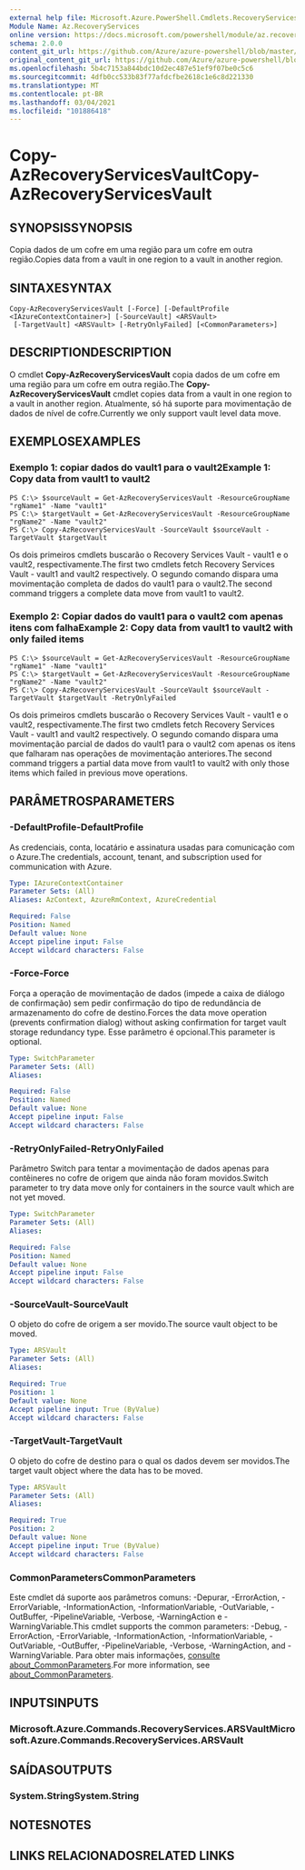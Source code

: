 ```yaml
---
external help file: Microsoft.Azure.PowerShell.Cmdlets.RecoveryServices.Backup.dll-Help.xml
Module Name: Az.RecoveryServices
online version: https://docs.microsoft.com/powershell/module/az.recoveryservices/copy-azrecoveryservicesvault
schema: 2.0.0
content_git_url: https://github.com/Azure/azure-powershell/blob/master/src/RecoveryServices/RecoveryServices/help/Copy-AzRecoveryServicesVault.md
original_content_git_url: https://github.com/Azure/azure-powershell/blob/master/src/RecoveryServices/RecoveryServices/help/Copy-AzRecoveryServicesVault.md
ms.openlocfilehash: 5b4c7153a844bdc10d2ec487e51ef9f07be0c5c6
ms.sourcegitcommit: 4dfb0cc533b83f77afdcfbe2618c1e6c8d221330
ms.translationtype: MT
ms.contentlocale: pt-BR
ms.lasthandoff: 03/04/2021
ms.locfileid: "101886418"
---
```

# <span data-ttu-id="465df-101">Copy-AzRecoveryServicesVault</span><span class="sxs-lookup"><span data-stu-id="465df-101">Copy-AzRecoveryServicesVault</span></span>

## <span data-ttu-id="465df-102">SYNOPSIS</span><span class="sxs-lookup"><span data-stu-id="465df-102">SYNOPSIS</span></span>
<span data-ttu-id="465df-103">Copia dados de um cofre em uma região para um cofre em outra região.</span><span class="sxs-lookup"><span data-stu-id="465df-103">Copies data from a vault in one region to a vault in another region.</span></span>

## <span data-ttu-id="465df-104">SINTAXE</span><span class="sxs-lookup"><span data-stu-id="465df-104">SYNTAX</span></span>

```
Copy-AzRecoveryServicesVault [-Force] [-DefaultProfile <IAzureContextContainer>] [-SourceVault] <ARSVault>
 [-TargetVault] <ARSVault> [-RetryOnlyFailed] [<CommonParameters>]
```

## <span data-ttu-id="465df-105">DESCRIPTION</span><span class="sxs-lookup"><span data-stu-id="465df-105">DESCRIPTION</span></span>
<span data-ttu-id="465df-106">O cmdlet **Copy-AzRecoveryServicesVault** copia dados de um cofre em uma região para um cofre em outra região.</span><span class="sxs-lookup"><span data-stu-id="465df-106">The **Copy-AzRecoveryServicesVault** cmdlet copies data from a vault in one region to a vault in another region.</span></span> <span data-ttu-id="465df-107">Atualmente, só há suporte para movimentação de dados de nível de cofre.</span><span class="sxs-lookup"><span data-stu-id="465df-107">Currently we only support vault level data move.</span></span>

## <span data-ttu-id="465df-108">EXEMPLOS</span><span class="sxs-lookup"><span data-stu-id="465df-108">EXAMPLES</span></span>

### <span data-ttu-id="465df-109">Exemplo 1: copiar dados do vault1 para o vault2</span><span class="sxs-lookup"><span data-stu-id="465df-109">Example 1: Copy data from vault1 to vault2</span></span>
```
PS C:\> $sourceVault = Get-AzRecoveryServicesVault -ResourceGroupName "rgName1" -Name "vault1"
PS C:\> $targetVault = Get-AzRecoveryServicesVault -ResourceGroupName "rgName2" -Name "vault2"
PS C:\> Copy-AzRecoveryServicesVault -SourceVault $sourceVault -TargetVault $targetVault
```

<span data-ttu-id="465df-110">Os dois primeiros cmdlets buscarão o Recovery Services Vault - vault1 e o vault2, respectivamente.</span><span class="sxs-lookup"><span data-stu-id="465df-110">The first two cmdlets fetch Recovery Services Vault - vault1 and vault2 respectively.</span></span>
<span data-ttu-id="465df-111">O segundo comando dispara uma movimentação completa de dados do vault1 para o vault2.</span><span class="sxs-lookup"><span data-stu-id="465df-111">The second command triggers a complete data move from vault1 to vault2.</span></span> 

### <span data-ttu-id="465df-112">Exemplo 2: Copiar dados do vault1 para o vault2 com apenas itens com falha</span><span class="sxs-lookup"><span data-stu-id="465df-112">Example 2: Copy data from vault1 to vault2 with only failed items</span></span>
```
PS C:\> $sourceVault = Get-AzRecoveryServicesVault -ResourceGroupName "rgName1" -Name "vault1"
PS C:\> $targetVault = Get-AzRecoveryServicesVault -ResourceGroupName "rgName2" -Name "vault2"
PS C:\> Copy-AzRecoveryServicesVault -SourceVault $sourceVault -TargetVault $targetVault -RetryOnlyFailed
```

<span data-ttu-id="465df-113">Os dois primeiros cmdlets buscarão o Recovery Services Vault - vault1 e o vault2, respectivamente.</span><span class="sxs-lookup"><span data-stu-id="465df-113">The first two cmdlets fetch Recovery Services Vault - vault1 and vault2 respectively.</span></span>
<span data-ttu-id="465df-114">O segundo comando dispara uma movimentação parcial de dados do vault1 para o vault2 com apenas os itens que falharam nas operações de movimentação anteriores.</span><span class="sxs-lookup"><span data-stu-id="465df-114">The second command triggers a partial data move from vault1 to vault2 with only those items which failed in previous move operations.</span></span>

## <span data-ttu-id="465df-115">PARÂMETROS</span><span class="sxs-lookup"><span data-stu-id="465df-115">PARAMETERS</span></span>

### <span data-ttu-id="465df-116">-DefaultProfile</span><span class="sxs-lookup"><span data-stu-id="465df-116">-DefaultProfile</span></span>
<span data-ttu-id="465df-117">As credenciais, conta, locatário e assinatura usadas para comunicação com o Azure.</span><span class="sxs-lookup"><span data-stu-id="465df-117">The credentials, account, tenant, and subscription used for communication with Azure.</span></span>

```yaml
Type: IAzureContextContainer
Parameter Sets: (All)
Aliases: AzContext, AzureRmContext, AzureCredential

Required: False
Position: Named
Default value: None
Accept pipeline input: False
Accept wildcard characters: False
```

### <span data-ttu-id="465df-118">-Force</span><span class="sxs-lookup"><span data-stu-id="465df-118">-Force</span></span>
<span data-ttu-id="465df-119">Força a operação de movimentação de dados (impede a caixa de diálogo de confirmação) sem pedir confirmação do tipo de redundância de armazenamento do cofre de destino.</span><span class="sxs-lookup"><span data-stu-id="465df-119">Forces the data move operation (prevents confirmation dialog) without asking confirmation for target vault storage redundancy type.</span></span> <span data-ttu-id="465df-120">Esse parâmetro é opcional.</span><span class="sxs-lookup"><span data-stu-id="465df-120">This parameter is optional.</span></span> 

```yaml
Type: SwitchParameter
Parameter Sets: (All)
Aliases:

Required: False
Position: Named
Default value: None
Accept pipeline input: False
Accept wildcard characters: False
```

### <span data-ttu-id="465df-121">-RetryOnlyFailed</span><span class="sxs-lookup"><span data-stu-id="465df-121">-RetryOnlyFailed</span></span>
<span data-ttu-id="465df-122">Parâmetro Switch para tentar a movimentação de dados apenas para contêineres no cofre de origem que ainda não foram movidos.</span><span class="sxs-lookup"><span data-stu-id="465df-122">Switch parameter to try data move only for containers in the source vault which are not yet moved.</span></span>

```yaml
Type: SwitchParameter
Parameter Sets: (All)
Aliases:

Required: False
Position: Named
Default value: None
Accept pipeline input: False
Accept wildcard characters: False
```

### <span data-ttu-id="465df-123">-SourceVault</span><span class="sxs-lookup"><span data-stu-id="465df-123">-SourceVault</span></span>
<span data-ttu-id="465df-124">O objeto do cofre de origem a ser movido.</span><span class="sxs-lookup"><span data-stu-id="465df-124">The source vault object to be moved.</span></span>

```yaml
Type: ARSVault
Parameter Sets: (All)
Aliases:

Required: True
Position: 1
Default value: None
Accept pipeline input: True (ByValue)
Accept wildcard characters: False
```

### <span data-ttu-id="465df-125">-TargetVault</span><span class="sxs-lookup"><span data-stu-id="465df-125">-TargetVault</span></span>
<span data-ttu-id="465df-126">O objeto do cofre de destino para o qual os dados devem ser movidos.</span><span class="sxs-lookup"><span data-stu-id="465df-126">The target vault object where the data has to be moved.</span></span>

```yaml
Type: ARSVault
Parameter Sets: (All)
Aliases:

Required: True
Position: 2
Default value: None
Accept pipeline input: True (ByValue)
Accept wildcard characters: False
```

### <span data-ttu-id="465df-127">CommonParameters</span><span class="sxs-lookup"><span data-stu-id="465df-127">CommonParameters</span></span>
<span data-ttu-id="465df-128">Este cmdlet dá suporte aos parâmetros comuns: -Depurar, -ErrorAction, -ErrorVariable, -InformationAction, -InformationVariable, -OutVariable, -OutBuffer, -PipelineVariable, -Verbose, -WarningAction e -WarningVariable.</span><span class="sxs-lookup"><span data-stu-id="465df-128">This cmdlet supports the common parameters: -Debug, -ErrorAction, -ErrorVariable, -InformationAction, -InformationVariable, -OutVariable, -OutBuffer, -PipelineVariable, -Verbose, -WarningAction, and -WarningVariable.</span></span> <span data-ttu-id="465df-129">Para obter mais informações, [consulte about_CommonParameters](http://go.microsoft.com/fwlink/?LinkID=113216).</span><span class="sxs-lookup"><span data-stu-id="465df-129">For more information, see [about_CommonParameters](http://go.microsoft.com/fwlink/?LinkID=113216).</span></span>

## <span data-ttu-id="465df-130">INPUTS</span><span class="sxs-lookup"><span data-stu-id="465df-130">INPUTS</span></span>

### <span data-ttu-id="465df-131">Microsoft.Azure.Commands.RecoveryServices.ARSVault</span><span class="sxs-lookup"><span data-stu-id="465df-131">Microsoft.Azure.Commands.RecoveryServices.ARSVault</span></span>

## <span data-ttu-id="465df-132">SAÍDAS</span><span class="sxs-lookup"><span data-stu-id="465df-132">OUTPUTS</span></span>

### <span data-ttu-id="465df-133">System.String</span><span class="sxs-lookup"><span data-stu-id="465df-133">System.String</span></span>

## <span data-ttu-id="465df-134">NOTES</span><span class="sxs-lookup"><span data-stu-id="465df-134">NOTES</span></span>

## <span data-ttu-id="465df-135">LINKS RELACIONADOS</span><span class="sxs-lookup"><span data-stu-id="465df-135">RELATED LINKS</span></span>
